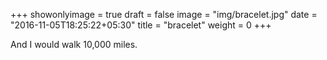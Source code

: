 +++
showonlyimage = true
draft = false
image = "img/bracelet.jpg"
date = "2016-11-05T18:25:22+05:30"
title = "bracelet"
weight = 0
+++

And I would walk 10,000 miles.

